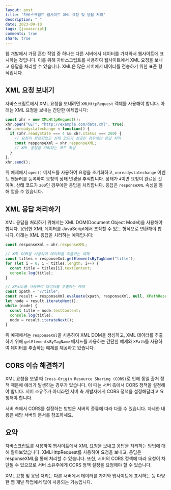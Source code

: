```yaml
---
layout: post
title: "자바스크립트 웹사이트 XML 요청 및 응답 처리"
description: " "
date: 2023-09-10
tags: [javascript]
comments: true
share: true
---
```


웹 개발에서 가장 흔한 작업 중 하나는 다른 서버에서 데이터를 가져와서 웹사이트에 표시하는 것입니다. 이를 위해 자바스크립트를 사용하여 웹사이트에서 XML 요청을 보내고 응답을 처리할 수 있습니다. XML은 많은 서버에서 데이터를 전송하기 위한 표준 형식입니다.

## XML 요청 보내기

자바스크립트에서 XML 요청을 보내려면 `XMLHttpRequest` 객체를 사용해야 합니다. 아래는 XML 요청을 보내는 간단한 예제입니다:

```javascript
const xhr = new XMLHttpRequest();
xhr.open("GET", "http://example.com/data.xml", true);
xhr.onreadystatechange = function() {
  if (xhr.readyState === 4 && xhr.status === 200) {
    // 요청이 완료되었고 상태 코드가 성공인 경우에만 응답 처리
    const responseXml = xhr.responseXML;
    // XML 응답을 처리하는 코드 작성
  }
};
xhr.send();
```

위 예제에서 `open()` 메서드를 사용하여 요청을 초기화하고, `onreadystatechange` 이벤트 핸들러를 등록하여 요청의 상태 변경을 추적합니다. 상태가 `4`이면 요청이 완료된 것이며, 상태 코드가 `200`인 경우에만 응답을 처리합니다. 응답은 `responseXML` 속성을 통해 얻을 수 있습니다.

## XML 응답 처리하기

XML 응답을 처리하기 위해서는 XML DOM(Document Object Model)을 사용해야 합니다. 응답한 XML 데이터를 JavaScript에서 조작할 수 있는 형식으로 변환해야 합니다. 아래는 XML 응답을 처리하는 예제입니다:

```javascript
const responseXml = xhr.responseXML;

// XML DOM을 사용하여 데이터를 추출하는 예제
const titles = responseXml.getElementsByTagName("title");
for (let i = 0; i < titles.length; i++) {
  const title = titles[i].textContent;
  console.log(title);
}

// XPath를 사용하여 데이터를 추출하는 예제
const xpath = "//title";
const result = responseXml.evaluate(xpath, responseXml, null, XPathResult.ANY_TYPE, null);
let node = result.iterateNext();
while (node) {
  const title = node.textContent;
  console.log(title);
  node = result.iterateNext();
}
```

위 예제에서는 `responseXml`을 사용하여 XML DOM을 생성하고, XML 데이터를 추출하기 위해 `getElementsByTagName` 메서드를 사용하는 간단한 예제와 `XPath`를 사용하여 데이터를 추출하는 예제를 제공하고 있습니다.

## CORS 이슈 해결하기

XML 요청을 보낼 때 `Cross-Origin Resource Sharing (CORS)`로 인해 동일 출처 정책 때문에 에러가 발생하는 경우가 있습니다. 이 때는 서버 측에서 CORS 정책을 설정해야 합니다. 서버 소유주가 아니라면 서버 측 개발자에게 CORS 정책을 설정해달라고 요청해야 합니다.

서버 측에서 CORS를 설정하는 방법은 서버의 종류에 따라 다를 수 있습니다. 자세한 내용은 해당 서버의 문서를 참조하세요.

## 요약

자바스크립트를 사용하여 웹사이트에서 XML 요청을 보내고 응답을 처리하는 방법에 대해 알아보았습니다. XMLHttpRequest를 사용하여 요청을 보내고, 응답은 responseXML을 통해 처리할 수 있습니다. 또한, 서버의 CORS 정책에 따라 요청이 차단될 수 있으므로 서버 소유주에게 CORS 정책 설정을 요청해야 할 수 있습니다.

XML 요청 및 응답 처리는 다른 서버에서 데이터를 가져와 웹사이트에 표시하는 등 다양한 웹 개발 작업에서 많이 사용되는 기능입니다.